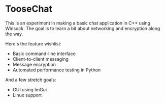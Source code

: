 # TooseChat

This is an experiment in making a basic chat application in C++ using Winsock. The goal is to learn a bit about networking and encryption along the way.

Here's the feature wishlist:

+ Basic command-line interface
+ Client-to-client messaging
+ Message encryption
+ Automated performance testing in Python

And a few stretch goals:

+ GUI using ImGui
+ Linux support